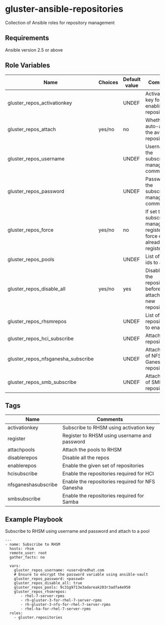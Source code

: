 # gluster-ansible-repositories
Collection of Ansible roles for repository management

Requirements
------------

Ansible version 2.5 or above

Role Variables
--------------

| Name                     |Choices| Default value         | Comments                          |
|--------------------------|-------|-----------------------|-----------------------------------|
| gluster_repos_activationkey |    | UNDEF   | Activation key for enabling the repositories |
| gluster_repos_attach | yes/no   | no    | Whether to auto-attach the available repositories |
| gluster_repos_username  |  | UNDEF | Username for the subscription-manager command |
| gluster_repos_password  |  | UNDEF   | Password for the subscription-manager command |
| gluster_repos_force | yes/no   | no | If set to yes, subscription-manager registers by force even if already registerd |
| gluster_repos_pools  |  | UNDEF | List of pool ids to attach |
| gluster_repos_disable_all  | yes/no | yes | Disable all the repositories before attaching to new repositories |
| gluster_repos_rhsmrepos  | | UNDEF | List of repositories to enable |
| gluster_repos_hci_subscribe | | UNDEF | Attach to HCI repositories |
| gluster_repos_nfsganesha_subscribe  | | UNDEF | Attach to list of NFS Ganesha repositories |
| gluster_repos_smb_subscribe  | | UNDEF | Attach to list of SMB repositores |

Tags
----

| Name             | Comments                                  |
|------------------|-------------------------------------------|
| activationkey | Subscribe to RHSM using activation key |
| register | Register to RHSM using username and password |
| attachpools | Attach the pools to RHSM |
| disablerepos | Disable all the repos |
| enablerepos | Enable the given set of repositories |
| hcisubscribe | Enable the repositories required for HCI |
| nfsganeshasubscribe | Enable the repositories required for NFS Ganesha  |
| smbsubscribe | Enable the repositories required for Samba |

Example Playbook
----------------
Subscribe to RHSM using username and password and attach to a pool


```
---
- name: Subscribe to RHSM
  hosts: rhsm
  remote_user: root
  gather_facts: no

  vars:
    gluster_repos_username: <user>@redhat.com
    # Ensure to encrypt the password variable using ansible-vault
    gluster_repos_password: <passwd>
    gluster_repos_disable_all: true
    gluster_repos_pools: 9c31g9713e3adareak203r3adfa4e950
    gluster_repos_rhsmrepos:
       - rhel-7-server-rpms
       - rh-gluster-3-for-rhel-7-server-rpms
       - rh-gluster-3-nfs-for-rhel-7-server-rpms
       - rhel-ha-for-rhel-7-server-rpms
  roles:
    - gluster.repositories
```
